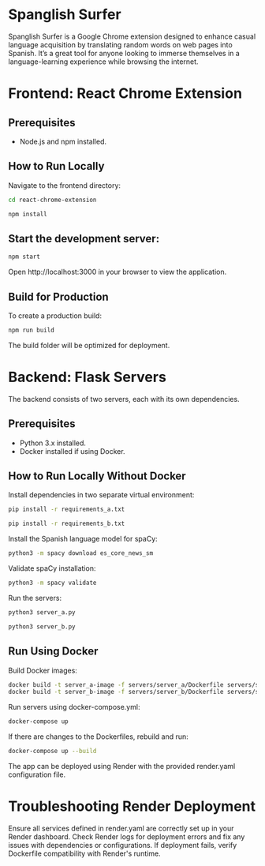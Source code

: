 # Spanglish Surfer

Spanglish Surfer is a Google Chrome extension designed to enhance casual language acquisition by translating random words on web pages into Spanish. It’s a great tool for anyone looking to immerse themselves in a language-learning experience while browsing the internet.

# Frontend: React Chrome Extension

## Prerequisites
- Node.js and npm installed.

## How to Run Locally
Navigate to the frontend directory:

```bash
cd react-chrome-extension
```

```bash
npm install
```

## Start the development server:

```bash
npm start
```


Open http://localhost:3000 in your browser to view the application.

## Build for Production
To create a production build:


```bash
npm run build
```
The build folder will be optimized for deployment.

# Backend: Flask Servers
The backend consists of two servers, each with its own dependencies.

## Prerequisites
- Python 3.x installed.
- Docker installed if using Docker.


## How to Run Locally Without Docker
Install dependencies in two separate virtual environment:

```bash
pip install -r requirements_a.txt
```
```bash
pip install -r requirements_b.txt
```

Install the Spanish language model for spaCy:
```bash
python3 -m spacy download es_core_news_sm
```

Validate spaCy installation:
```bash
python3 -m spacy validate
```

Run the servers:
```bash
python3 server_a.py
```
```bash
python3 server_b.py
```

## Run Using Docker
Build Docker images:

```bash
docker build -t server_a-image -f servers/server_a/Dockerfile servers/server_a
docker build -t server_b-image -f servers/server_b/Dockerfile servers/server_b
```

Run servers using docker-compose.yml:
```bash
docker-compose up
```

If there are changes to the Dockerfiles, rebuild and run:

```bash
docker-compose up --build
```

The app can be deployed using Render with the provided render.yaml configuration file.

# Troubleshooting Render Deployment

Ensure all services defined in render.yaml are correctly set up in your Render dashboard.
Check Render logs for deployment errors and fix any issues with dependencies or configurations.
If deployment fails, verify Dockerfile compatibility with Render's runtime.
